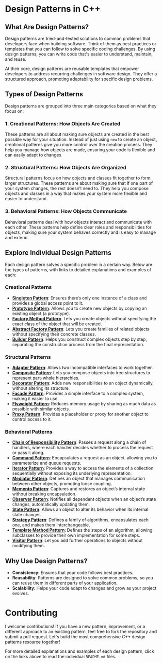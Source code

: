 # Design Patterns in C++

## What Are Design Patterns?

Design patterns are tried-and-tested solutions to common problems that developers face when building software. Think of them as best practices or templates that you can follow to solve specific coding challenges. By using design patterns, you can write code that's easier to understand, maintain, and reuse.

At their core, design patterns are reusable templates that empower developers to address recurring challenges in software design. They offer a structured approach, promoting adaptability for specific design problems.

## Types of Design Patterns

Design patterns are grouped into three main categories based on what they focus on:

### 1. **Creational Patterns**: How Objects Are Created

These patterns are all about making sure objects are created in the best possible way for your situation. Instead of just using `new` to create an object, creational patterns give you more control over the creation process. They help you manage how objects are made, ensuring your code is flexible and can easily adapt to changes.

### 2. **Structural Patterns**: How Objects Are Organized

Structural patterns focus on how objects and classes fit together to form larger structures. These patterns are about making sure that if one part of your system changes, the rest doesn’t need to. They help you compose objects and classes in a way that makes your system more flexible and easier to understand.

### 3. **Behavioral Patterns**: How Objects Communicate

Behavioral patterns deal with how objects interact and communicate with each other. These patterns help define clear roles and responsibilities for objects, making sure your system behaves correctly and is easy to manage and extend.

## Explore Individual Design Patterns

Each design pattern solves a specific problem in a certain way. Below are the types of patterns, with links to detailed explanations and examples of each:

### Creational Patterns

- **[Singleton Pattern](./Singleton-Pattern.md)**: Ensures there’s only one instance of a class and provides a global access point to it.
- **[Prototype Pattern](./Prototype-Pattern.md)**: Allows you to create new objects by copying an existing object (a prototype).
- **[Factory Method Pattern](./Factory-Pattern.md)**: Lets you create objects without specifying the exact class of the object that will be created.
- **[Abstract Factory Pattern](./Abstract-Factory-Pattern.md)**: Lets you create families of related objects without specifying their concrete classes.
- **[Builder Pattern](./Builder-Pattern.md)**: Helps you construct complex objects step by step, separating the construction process from the final representation.

### Structural Patterns

- **[Adapter Pattern](./Adapter/README.md)**: Allows two incompatible interfaces to work together.
- **[Composite Pattern](./Composite/README.md)**: Lets you compose objects into tree structures to represent part-whole hierarchies.
- **[Decorator Pattern](./Decorator/README.md)**: Adds new responsibilities to an object dynamically, without altering its structure.
- **[Facade Pattern](./Facade/README.md)**: Provides a simple interface to a complex system, making it easier to use.
- **[Flyweight Pattern](./Flyweight/README.md)**: Reduces memory usage by sharing as much data as possible with similar objects.
- **[Proxy Pattern](./Proxy/README.md)**: Provides a placeholder or proxy for another object to control access to it.

### Behavioral Patterns

- **[Chain of Responsibility Pattern](./ChainOfResponsibility/README.md)**: Passes a request along a chain of handlers, where each handler decides whether to process the request or pass it along.
- **[Command Pattern](./Command/README.md)**: Encapsulates a request as an object, allowing you to parameterize and queue requests.
- **[Iterator Pattern](./Iterator/README.md)**: Provides a way to access the elements of a collection sequentially without exposing its underlying representation.
- **[Mediator Pattern](./Mediator/README.md)**: Defines an object that manages communication between other objects, promoting loose coupling.
- **[Memento Pattern](./Memento/README.md)**: Captures and restores an object’s internal state without breaking encapsulation.
- **[Observer Pattern](./Observer/README.md)**: Notifies all dependent objects when an object’s state changes, automatically updating them.
- **[State Pattern](./State/README.md)**: Allows an object to alter its behavior when its internal state changes.
- **[Strategy Pattern](./Strategy/README.md)**: Defines a family of algorithms, encapsulates each one, and makes them interchangeable.
- **[Template Method Pattern](./TemplateMethod/README.md)**: Defines the steps of an algorithm, allowing subclasses to provide their own implementation for some steps.
- **[Visitor Pattern](./Visitor/README.md)**: Let you add further operations to objects without modifying them.

## Why Use Design Patterns?

- **Consistency**: Ensures that your code follows best practices.
- **Reusability**: Patterns are designed to solve common problems, so you can reuse them in different parts of your application.
- **Scalability**: Helps your code adapt to changes and grow as your project evolves.

# Contributing

I welcome contributions! If you have a new pattern, improvement, or a different approach to an existing pattern, feel free to fork the repository and submit a pull request. Let's build the most comprehensive C++ design patterns resource together!

For more detailed explanations and examples of each design pattern, click on the links above to read the individual `README.md` files.

